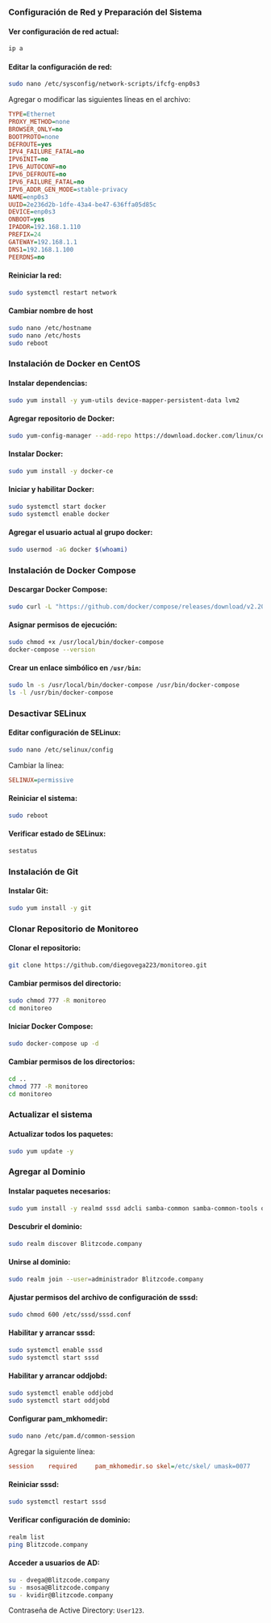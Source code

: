 ### Configuración de Red y Preparación del Sistema

#### Ver configuración de red actual:
```bash
ip a
```

#### Editar la configuración de red:
```bash
sudo nano /etc/sysconfig/network-scripts/ifcfg-enp0s3
```

Agregar o modificar las siguientes líneas en el archivo:

```ini
TYPE=Ethernet
PROXY_METHOD=none
BROWSER_ONLY=no
BOOTPROTO=none
DEFROUTE=yes
IPV4_FAILURE_FATAL=no
IPV6INIT=no
IPV6_AUTOCONF=no
IPV6_DEFROUTE=no
IPV6_FAILURE_FATAL=no
IPV6_ADDR_GEN_MODE=stable-privacy
NAME=enp0s3
UUID=2e236d2b-1dfe-43a4-be47-636ffa05d85c
DEVICE=enp0s3
ONBOOT=yes
IPADDR=192.168.1.110
PREFIX=24
GATEWAY=192.168.1.1
DNS1=192.168.1.100
PEERDNS=no
```

#### Reiniciar la red:
```bash
sudo systemctl restart network
```

#### Cambiar nombre de host
```bash
sudo nano /etc/hostname
sudo nano /etc/hosts
sudo reboot
```


### Instalación de Docker en CentOS

#### Instalar dependencias:
```bash
sudo yum install -y yum-utils device-mapper-persistent-data lvm2
```

#### Agregar repositorio de Docker:
```bash
sudo yum-config-manager --add-repo https://download.docker.com/linux/centos/docker-ce.repo
```

#### Instalar Docker:
```bash
sudo yum install -y docker-ce
```

#### Iniciar y habilitar Docker:
```bash
sudo systemctl start docker
sudo systemctl enable docker
```

#### Agregar el usuario actual al grupo docker:
```bash
sudo usermod -aG docker $(whoami)
```

### Instalación de Docker Compose

#### Descargar Docker Compose:
```bash
sudo curl -L "https://github.com/docker/compose/releases/download/v2.20.2/docker-compose-$(uname -s)-$(uname -m)" -o /usr/local/bin/docker-compose
```

#### Asignar permisos de ejecución:
```bash
sudo chmod +x /usr/local/bin/docker-compose
docker-compose --version
```

#### Crear un enlace simbólico en `/usr/bin`:
```bash
sudo ln -s /usr/local/bin/docker-compose /usr/bin/docker-compose
ls -l /usr/bin/docker-compose
```

### Desactivar SELinux

#### Editar configuración de SELinux:
```bash
sudo nano /etc/selinux/config
```

Cambiar la línea:
```ini
SELINUX=permissive
```

#### Reiniciar el sistema:
```bash
sudo reboot
```

#### Verificar estado de SELinux:
```bash
sestatus
```

### Instalación de Git

#### Instalar Git:
```bash
sudo yum install -y git
```

### Clonar Repositorio de Monitoreo

#### Clonar el repositorio:
```bash
git clone https://github.com/diegovega223/monitoreo.git
```

#### Cambiar permisos del directorio:
```bash
sudo chmod 777 -R monitoreo
cd monitoreo
```

#### Iniciar Docker Compose:
```bash
sudo docker-compose up -d
```

#### Cambiar permisos de los directorios:
```bash
cd ..
chmod 777 -R monitoreo
cd monitoreo
```

### Actualizar el sistema

#### Actualizar todos los paquetes:
```bash
sudo yum update -y
```

### Agregar al Dominio

#### Instalar paquetes necesarios:
```bash
sudo yum install -y realmd sssd adcli samba-common samba-common-tools oddjob oddjob-mkhomedir krb5-workstation
```

#### Descubrir el dominio:
```bash
sudo realm discover Blitzcode.company
```

#### Unirse al dominio:
```bash
sudo realm join --user=administrador Blitzcode.company
```

#### Ajustar permisos del archivo de configuración de sssd:
```bash
sudo chmod 600 /etc/sssd/sssd.conf
```

#### Habilitar y arrancar sssd:
```bash
sudo systemctl enable sssd
sudo systemctl start sssd
```

#### Habilitar y arrancar oddjobd:
```bash
sudo systemctl enable oddjobd
sudo systemctl start oddjobd
```

#### Configurar pam_mkhomedir:
```bash
sudo nano /etc/pam.d/common-session
```

Agregar la siguiente línea:
```ini
session    required     pam_mkhomedir.so skel=/etc/skel/ umask=0077
```

#### Reiniciar sssd:
```bash
sudo systemctl restart sssd
```

#### Verificar configuración de dominio:
```bash
realm list
ping Blitzcode.company
```

#### Acceder a usuarios de AD:
```bash
su - dvega@Blitzcode.company
su - msosa@Blitzcode.company
su - kvidir@Blitzcode.company
```

Contraseña de Active Directory: `User123`.

